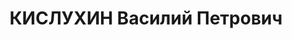 ---
title: КИСЛУХИН Василий Петрович
description: 'Род. в 1889, Иркутская губ., Балаганский уезд, с. Мешелевка, Россия,
  русский. Род занятий: до ареста начальник издательства "Красный Воин". 4-х классное
  образование.

  Осужден Тройкой при НКВД ГССР 07.12.1937. Мера наказания: расстрел с конфискацией
  личного имущества. Дата расстрела: 11.12.1937'
---